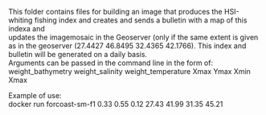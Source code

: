 This folder contains files for building an image that produces the HSI-whiting fishing index and creates and sends a bulletin with a map of this indexa and <br/>
	updates the imagemosaic in the Geoserver (only if the same extent is given as in the geoserver (27.4427 46.8495 32.4365 42.1766).
This index and bulletin will be generated on a daily basis. <br/>
Arguments can be passed in the command line in the form of: weight_bathymetry weight_salinity weight_temperature Xmax Ymax Xmin Xmax <br/>

Example of use: <br/>
docker run forcoast-sm-f1 0.33 0.55 0.12 27.43 41.99 31.35 45.21

